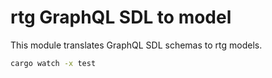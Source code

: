 # rtg GraphQL SDL to model

This module translates GraphQL SDL schemas to rtg models.


```bash
cargo watch -x test
```
